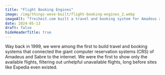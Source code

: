 ```yaml
---
title: "Flight Booking Engines"
image: /img/things-weve-built/flight-booking-engines_2.webp
imageAlt: "freiheit.com built a travel and booking system for Amadeus and Sabre, it connects computer reservation system to the internet."
date: 2024-05-13
draft: false
hideHeaderTitle: true
---
```


Way back in 1999, we were among the first to build travel and booking systems that connected the giant computer reservation systems (CRS) of Amadeus and Sabre to the internet. We were the first to show only the available flights, filtering out unhelpful unavailable flights, long before sites like Expedia even existed.